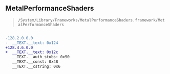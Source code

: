 ## MetalPerformanceShaders

> `/System/Library/Frameworks/MetalPerformanceShaders.framework/MetalPerformanceShaders`

```diff

-128.2.0.0.0
-  __TEXT.__text: 0x124
+128.4.6.0.0
+  __TEXT.__text: 0x12c
   __TEXT.__auth_stubs: 0x50
   __TEXT.__const: 0x48
   __TEXT.__cstring: 0x6

```
